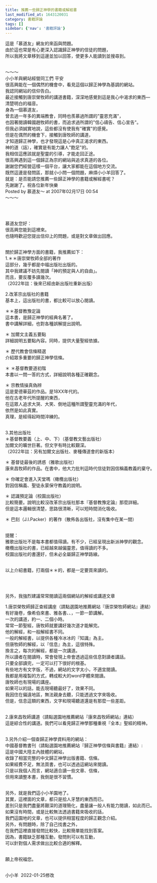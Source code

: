 ```yaml
---
title: 推薦一些歸正神學的書籍或解經書
last_modified_at: 1643120031
category: 書籍評論
tags: []
sidebar: {'nav': '書籍評論'}
---
```


<p>這是「慕道友」網友的來函與問題。<br/>
由於這也常是有心更深入認識歸正神學的信徒的問題，<br/>
所以我將文章移到這邊並加以回答，使更多人能讀到並搜尋到。</p>
<p><br/>
～～～<br/>
小小羊與網站經營同工們 平安<br/>
很高興能在一個偶然的機會中，看見這個以歸正神學為基調的網站。<br/>
我認同網站的信仰告白。<br/>
最近接觸到唐崇榮牧師的講道書籍，深深地感覺到這是我心中渴求的東西—<br/>
清楚明白的福音。<br/>
身為一個慕道友，<br/>
曾去過一年多的異端教會，同時也羨慕過所謂的"靈恩充滿"，<br/>
也因著閱讀韓國趙牧師的書，而追求過所謂的"信心禱告、信心宣告"。<br/>
但我必須誠實地說，這些都沒有使我有"確實"的感覺。<br/>
但是在偶然的機會下，接觸到唐牧師的講道，<br/>
才知道歸正神學，也才發現這是心中真正渴求的東西。<br/>
神的道（話），確實是有能力讓人"飽足"的。<br/>
我相信這應該就是聖靈的引導，才能走回正途。<br/>
很高興遇到這一個歸正為宗的網站與追求真道的各位。<br/>
謝謝您們經營這樣一個平台，讓大家都能在這個地方交流。<br/>
既然這邊是發問區，那就小小問一個問題，麻煩小小羊回答了。<br/>
就是：是否能請您推薦一些歸正神學的書籍或解經書呢？<br/>
先謝謝了。祝各位新年快樂<br/>
Posted by 慕道友～ at 2007年02月17日 00:54<br/>
～～～</p>
<p> </p>
<p><br/>
慕道友您好：<br/>
很高興您能到這裡來。<br/>
也隨時歡迎您提出信仰上的問題，或是對文章做出回應。</p>
<p><br/>
關於歸正神學方面的書籍，我推薦如下：<br/>
1.＊＊唐崇榮牧師全部的著作<br/>
這部分，幾乎都是中福出版社出版的。<br/>
其中我建議不妨先閱讀「神的預定與人的自由」。<br/>
而且，要反覆多讀幾次。<br/>
（2022年註：後來已經由新出版社重新出版）</p>
<p>2.改革宗出版社的書籍<br/>
基本上，這出版社的書，都比較可以放心閱讀。</p>
<p>＊＊基督教豫定論<br/>
這本書，是歸正神學的經典名著了。<br/>
書中講解詳細，也對各種誤解提出說明。</p>
<p>＊ 加爾文主義五要點<br/>
詳細說明五要點內容。同時，提供大量聖經依據。</p>
<p>＊ 歷代教會信條精選<br/>
介紹眾多重要的歸正神學信條。</p>
<p>＊ ＊基督教要道初階<br/>
本書以一問一答的方式，詳細說明各種正確觀念。</p>
<p>＊ 宗教情操真偽辨<br/>
這是愛德華茲的作品。是18XX年代的。<br/>
他在古老年代所提醒的東西，<br/>
在這眾人追求大哭、大笑、倒地這種所謂聖靈充滿的年代，<br/>
依然是如此真實。<br/>
真理，是經得起時間淬練的。</p>
<p><br/>
3.其他出版社<br/>
＊基督教要義（上、中、下）（基督教文藝出版社）<br/>
加爾文的曠世巨著。但文字有時比較艱深。<br/>
（2022年註：另有加爾文出版社、麥種傳道會的新版本）</p>
<p>＊ 基督徒最後的誘惑（雅歌出版社）<br/>
康來昌牧師的作品。在書中，他大力批判這時代信徒對因信稱義教義的棄守。</p>
<p>＊ 你確定會進入天堂嗎（橄欖出版社）<br/>
對因信稱義、聖徒永蒙保守教義的說明。</p>
<p>＊ 認識預定論（校園出版社）<br/>
比較簡要。說明比較沒改革宗出版社那本『基督教豫定論』那麼詳細。<br/>
但是這本邏輯很清楚，思路很清晰，可以短時間消化吸收。</p>
<p>＊ 巴刻（J.I.Packer）的著作（散佈各出版社，沒有集中在某一間）</p>
<p><br/>
提醒：<br/>
雅歌出版社不是每本書都值得讀。有不少，已經呈現出新派神學的觀念。<br/>
橄欖出版社的書，已經越來越偏靈恩，值得讀的不多。<br/>
校園出版社的書還好，但未必全屬歸正神學路線。</p>
<p><br/>
以上介紹書籍，打兩個＊＊的，都是一定要買來讀的。</p>
<p> </p>
<p><br/>
另外，我強烈建議常常閱讀這兩個網站的解經或講道文章</p>
<p>1.唐崇榮牧師歸正查經講座（請點選園地推薦網站『唐崇榮牧師網站』連結）<br/>
有好幾卷，像希伯來書、雅各書、、，一節一節講解。<br/>
一次的講道，約一、二個小時。<br/>
常常一節聖經，唐牧師就要講好幾次道才能解完。<br/>
他的解經，和一般解經書不同。<br/>
一般的解經書，以提供各種冷冰冰的『知識』為主。<br/>
但唐牧師的解經，以『信息』為主，這很特殊。<br/>
換言之，每次的解經，都是一次講道。<br/>
所以讀者在閱讀時，常會發現上帝會透過這些信息對讀者講話。<br/>
只要全部讀完，一定可以打下很好的根基。<br/>
有些地方有文字版，不過，網站的文字太小，不適宜閱讀。<br/>
我都是用複製的方式，轉成較大的word字體來閱讀。<br/>
唐牧師也有現場的講座。<br/>
如果可以的話，能去現場聽最好了，效果不同。<br/>
我因住在偏遠地區，無法親身去聽，只能透過文字來吸收。<br/>
但是，信息這類的東西，文字和現場聽道還是有那麼一些差距。</p>
<p><br/>
2.康來昌牧師講道（請點選園地推薦網站『康來昌牧師網站』連結）<br/>
這是綜合性的講道。我們可以看見歸正神學那種重視『全本』聖經的精神。</p>
<p><br/>
3.另外介紹一個查歸正神學資料用的網站：<br/>
中國基督教書刊（請點選園地推薦網站『歸正神學信條與書籍』連結）:<br/>
這是中國大陸主內肢體的網站，<br/>
收錄了相當完整的中文歸正神學出版書籍、信條。<br/>
如果經費不足，無法買書，也可以透過這網站來閱讀。<br/>
只是以我個人而言，網站適合讀一些文章、信條，<br/>
但用來讀整本書，我倒是很不習慣。</p>
<p><br/>
另外，就是我們這小小羊園地了。<br/>
其實，這裡面的文章，都只是拾人牙慧的東西而已。<br/>
差別只是我們盡量將艱深的道理簡化，盡量讓一般人有能力閱讀，如此而已。<br/>
如果沒有時間，或是比較無法透過書籍來吸收的話，<br/>
我們這園地的文章，也可以提供相當程度的歸正觀念介紹。<br/>
另外，有問題時，除了自己找書之外，<br/>
在我們這裡直接發問比較快，比較簡單能找到答案。<br/>
因為，書籍缺乏那種互動，發問則可以有互動，<br/>
可以針對個人需求做出比較合適的解釋。</p>
<p><br/>
願上帝祝福您。</p>
<p><br/>
小小羊  2022-01-25修改</p>
